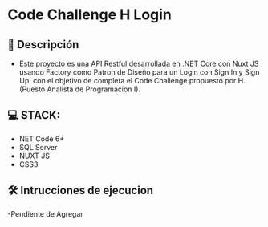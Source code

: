 # Code Challenge H Login

## 📃 Descripción
- Este proyecto es una API Restful desarrollada en .NET Core con Nuxt JS usando Factory como Patron de Diseño para un Login con Sign In y Sign Up.
con el objetivo de completa el Code Challenge propuesto por H. (Puesto Analista de Programacion I).

## 💻 STACK: 
- NET Code 6+
- SQL Server
- NUXT JS
- CSS3

## 🛠 Intrucciones de ejecucion

-Pendiente de Agregar
